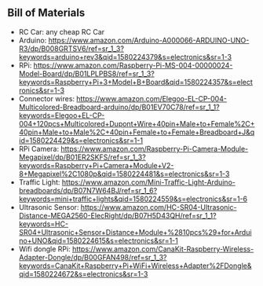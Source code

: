 ## Bill of Materials

* RC Car: any cheap RC Car
* Arduino: https://www.amazon.com/Arduino-A000066-ARDUINO-UNO-R3/dp/B008GRTSV6/ref=sr_1_3?keywords=arduino+rev3&qid=1580224379&s=electronics&sr=1-3
* RPi: https://www.amazon.com/Raspberry-Pi-MS-004-00000024-Model-Board/dp/B01LPLPBS8/ref=sr_1_3?keywords=Raspberry+Pi+3+Model+B+Board&qid=1580224357&s=electronics&sr=1-3
* Connector wires: https://www.amazon.com/Elegoo-EL-CP-004-Multicolored-Breadboard-arduino/dp/B01EV70C78/ref=sr_1_1?keywords=Elegoo+EL-CP-004+120pcs+Multicolored+Dupont+Wire+40pin+Male+to+Female%2C+40pin+Male+to+Male%2C+40pin+Female+to+Female+Breadboard+J&qid=1580224429&s=electronics&sr=1-1
* RPi Camera: https://www.amazon.com/Raspberry-Pi-Camera-Module-Megapixel/dp/B01ER2SKFS/ref=sr_1_3?keywords=Raspberry+Pi+Camera+Module+V2-8+Megapixel%2C1080p&qid=1580224481&s=electronics&sr=1-3
* Traffic Light: https://www.amazon.com/Mini-Traffic-Light-Arduino-breadboards/dp/B07N7W64BJ/ref=sr_1_6?keywords=mini+traffic+lights&qid=1580224559&s=electronics&sr=1-6
* Ultrasonic Sensor: https://www.amazon.com/HC-SR04-Ultrasonic-Distance-MEGA2560-ElecRight/dp/B07H5D43QH/ref=sr_1_1?keywords=HC-SR04+Ultrasonic+Sensor+Distance+Module+%2810pcs%29+for+Arduino+UNO&qid=1580224615&s=electronics&sr=1-1
* Wifi dongle RPi: https://www.amazon.com/CanaKit-Raspberry-Wireless-Adapter-Dongle/dp/B00GFAN498/ref=sr_1_3?keywords=CanaKit+Raspberry+Pi+WiFi+Wireless+Adapter%2FDongle&qid=1580224672&s=electronics&sr=1-3
